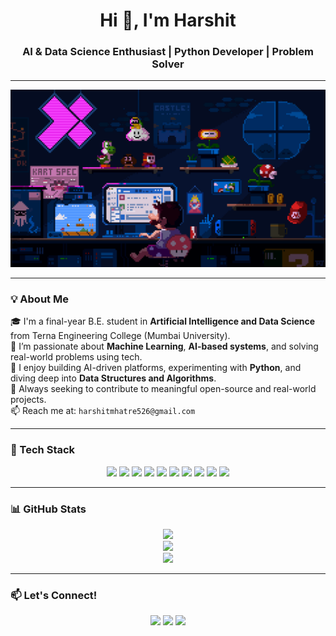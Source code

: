 <h1 align="center">Hi 👋, I'm Harshit</h1>
<h3 align="center">AI & Data Science Enthusiast | Python Developer | Problem Solver</h3>

---

<p align="center">
  <img src="./assets/coding.gif" width="800"/>
</p>

---

### 💡 About Me
🎓 I'm a final-year B.E. student in **Artificial Intelligence and Data Science** from Terna Engineering College (Mumbai University).  
🔭 I’m passionate about **Machine Learning**, **AI-based systems**, and solving real-world problems using tech.  
🧠 I enjoy building AI-driven platforms, experimenting with **Python**, and diving deep into **Data Structures and Algorithms**.  
📌 Always seeking to contribute to meaningful open-source and real-world projects.  
📫 Reach me at: `harshitmhatre526@gmail.com`

---

### 🚀 Tech Stack
<p align="center">
  <img src="https://img.shields.io/badge/Python-3776AB?style=for-the-badge&logo=python&logoColor=white"/>
  <img src="https://img.shields.io/badge/SQL-4479A1?style=for-the-badge&logo=mysql&logoColor=white"/>
  <img src="https://img.shields.io/badge/HTML5-E34F26?style=for-the-badge&logo=html5&logoColor=white"/>
  <img src="https://img.shields.io/badge/CSS3-1572B6?style=for-the-badge&logo=css3&logoColor=white"/>
  <img src="https://img.shields.io/badge/TensorFlow-FF6F00?style=for-the-badge&logo=tensorflow&logoColor=white"/>
  <img src="https://img.shields.io/badge/Scikit--Learn-F7931E?style=for-the-badge&logo=scikit-learn&logoColor=white"/>
  <img src="https://img.shields.io/badge/OpenCV-5C3EE8?style=for-the-badge&logo=opencv&logoColor=white"/>
  <img src="https://img.shields.io/badge/MongoDB-47A248?style=for-the-badge&logo=mongodb&logoColor=white"/>
  <img src="https://img.shields.io/badge/Google%20Colab-F9AB00?style=for-the-badge&logo=google-colab&logoColor=white"/>
  <img src="https://img.shields.io/badge/GitHub-181717?style=for-the-badge&logo=github&logoColor=white"/>
</p>

---

### 📊 GitHub Stats
<div align="center">
  <img src="https://github-readme-stats.vercel.app/api?username=xHarshit&show_icons=true&theme=blueberry&count_private=true" />
  <br />
  <img src="https://github-readme-streak-stats.herokuapp.com/?user=xHarshit&theme=blueberry" />
  <br />
  <img src="https://github-readme-stats.vercel.app/api/top-langs/?username=xHarshit&layout=compact&theme=blueberry" />
</div>

---

### 📫 Let's Connect!
<p align="center">
  <a href="https://linkedin.com/in/your-profile" target="blank"><img src="https://img.shields.io/badge/-LinkedIn-blue?style=for-the-badge&logo=linkedin&logoColor=white"/></a>
  <a href="mailto:harshitmhatre526@gmail.com" target="blank"><img src="https://img.shields.io/badge/-Gmail-D14836?style=for-the-badge&logo=gmail&logoColor=white"/></a>
  <a href="https://github.com/xHarshit" target="blank"><img src="https://img.shields.io/badge/-GitHub-black?style=for-the-badge&logo=github&logoColor=white"/></a>
</p>
